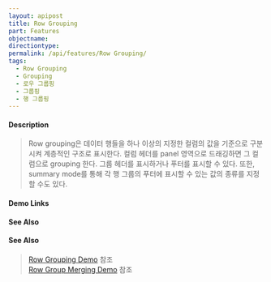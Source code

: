 ```yaml
---
layout: apipost
title: Row Grouping
part: Features
objectname: 
directiontype: 
permalink: /api/features/Row Grouping/
tags:
  - Row Grouping
  - Grouping
  - 로우 그룹핑
  - 그룹핑
  - 행 그룹핑
---
```


#### Description

> Row grouping은 데이터 행들을 하나 이상의 지정한 컬럼의 값을 기준으로 구분시켜 계층적인 구조로 표시한다. 컬럼 헤더를 panel 영역으로 드래깅하면 그 컬럼으로 grouping 한다.
그룹 헤더를 표시하거나 푸터를 표시할 수 있다. 또한, summary mode를 통해 각 행 그룹의 푸터에 표시할 수 있는 값의 종류를 지정할 수도 있다.

#### Demo Links
#### See Also

#### See Also

> [Row Grouping Demo](http://demo.realgrid.net/Demo/RowGrouping) 참조    
> [Row Group Merging Demo](http://demo.realgrid.net/Demo/RowGroupMerging) 참조  
